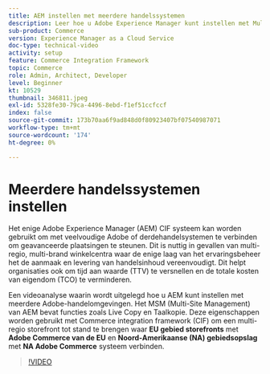 ```yaml
---
title: AEM instellen met meerdere handelssystemen
description: Leer hoe u Adobe Experience Manager kunt instellen met Multiple Commerce Systems. Dit staat projecten toe om één enkele laag van het ervaringsbeheer te steunen die met veelvoudige Adobe of derdehandel achtergronden voor multi-brand, multi-region opslagronts verbindt.
sub-product: Commerce
version: Experience Manager as a Cloud Service
doc-type: technical-video
activity: setup
feature: Commerce Integration Framework
topic: Commerce
role: Admin, Architect, Developer
level: Beginner
kt: 10529
thumbnail: 346811.jpeg
exl-id: 5328fe30-79ca-4496-8ebd-f1ef51ccfccf
index: false
source-git-commit: 173b70aa6f9ad848d0f80923407bf07540987071
workflow-type: tm+mt
source-wordcount: '174'
ht-degree: 0%

---
```


# Meerdere handelssystemen instellen

Het enige Adobe Experience Manager (AEM) CIF systeem kan worden gebruikt om met veelvoudige Adobe of derdehandelsystemen te verbinden om geavanceerde plaatsingen te steunen. Dit is nuttig in gevallen van multi-regio, multi-brand winkelcentra waar de enige laag van het ervaringsbeheer het de aanmaak en levering van handelsinhoud vereenvoudigt. Dit helpt organisaties ook om tijd aan waarde (TTV) te versnellen en de totale kosten van eigendom (TCO) te verminderen.

Een videoanalyse waarin wordt uitgelegd hoe u AEM kunt instellen met meerdere Adobe-handelomgevingen. Het MSM (Multi-Site Management) van AEM bevat functies zoals Live Copy en Taalkopie. Deze eigenschappen worden gebruikt met Commerce integration framework (CIF) om een multi-regio storefront tot stand te brengen waar __EU gebied storefronts__ met __Adobe Commerce van de EU__ en __Noord-Amerikaanse (NA) gebiedsopslag__ met __NA Adobe Commerce__ systeem verbinden.

>[!VIDEO](https://video.tv.adobe.com/v/346811/?quality=12&learn=on)
